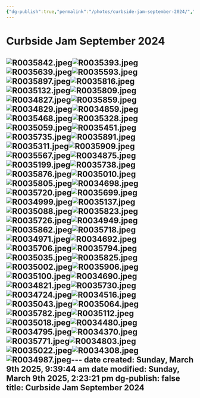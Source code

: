 ```yaml
---
{"dg-publish":true,"permalink":"/photos/curbside-jam-september-2024/","title":"Curbside Jam September 2024","noteIcon":""}
---
```



# Curbside Jam September 2024
![R0035842.jpeg](/img/user/Attachments/R0035842.jpeg)![R0035393.jpeg](/img/user/Attachments/R0035393.jpeg)![R0035639.jpeg](/img/user/Attachments/R0035639.jpeg)![R0035593.jpeg](/img/user/Attachments/R0035593.jpeg)![R0035897.jpeg](/img/user/Attachments/R0035897.jpeg)![R0035816.jpeg](/img/user/Attachments/R0035816.jpeg)![R0035132.jpeg](/img/user/Attachments/R0035132.jpeg)![R0035809.jpeg](/img/user/Attachments/R0035809.jpeg)![R0034827.jpeg](/img/user/Attachments/R0034827.jpeg)![R0035859.jpeg](/img/user/Attachments/R0035859.jpeg)![R0034829.jpeg](/img/user/Attachments/R0034829.jpeg)![R0034859.jpeg](/img/user/Attachments/R0034859.jpeg)![R0035468.jpeg](/img/user/Attachments/R0035468.jpeg)![R0035328.jpeg](/img/user/Attachments/R0035328.jpeg)![R0035059.jpeg](/img/user/Attachments/R0035059.jpeg)![R0035451.jpeg](/img/user/Attachments/R0035451.jpeg)![R0035735.jpeg](/img/user/Attachments/R0035735.jpeg)![R0035891.jpeg](/img/user/Attachments/R0035891.jpeg)![R0035311.jpeg](/img/user/Attachments/R0035311.jpeg)![R0035909.jpeg](/img/user/Attachments/R0035909.jpeg)![R0035567.jpeg](/img/user/Attachments/R0035567.jpeg)![R0034875.jpeg](/img/user/Attachments/R0034875.jpeg)![R0035199.jpeg](/img/user/Attachments/R0035199.jpeg)![R0035738.jpeg](/img/user/Attachments/R0035738.jpeg)![R0035876.jpeg](/img/user/Attachments/R0035876.jpeg)![R0035010.jpeg](/img/user/Attachments/R0035010.jpeg)![R0035805.jpeg](/img/user/Attachments/R0035805.jpeg)![R0034698.jpeg](/img/user/Attachments/R0034698.jpeg)![R0035720.jpeg](/img/user/Attachments/R0035720.jpeg)![R0035699.jpeg](/img/user/Attachments/R0035699.jpeg)![R0034999.jpeg](/img/user/Attachments/R0034999.jpeg)![R0035137.jpeg](/img/user/Attachments/R0035137.jpeg)![R0035088.jpeg](/img/user/Attachments/R0035088.jpeg)![R0035823.jpeg](/img/user/Attachments/R0035823.jpeg)![R0035726.jpeg](/img/user/Attachments/R0035726.jpeg)![R0034949.jpeg](/img/user/Attachments/R0034949.jpeg)![R0035862.jpeg](/img/user/Attachments/R0035862.jpeg)![R0035718.jpeg](/img/user/Attachments/R0035718.jpeg)![R0034971.jpeg](/img/user/Attachments/R0034971.jpeg)![R0034692.jpeg](/img/user/Attachments/R0034692.jpeg)![R0035706.jpeg](/img/user/Attachments/R0035706.jpeg)![R0035794.jpeg](/img/user/Attachments/R0035794.jpeg)![R0035035.jpeg](/img/user/Attachments/R0035035.jpeg)![R0035825.jpeg](/img/user/Attachments/R0035825.jpeg)![R0035002.jpeg](/img/user/Attachments/R0035002.jpeg)![R0035906.jpeg](/img/user/Attachments/R0035906.jpeg)![R0035100.jpeg](/img/user/Attachments/R0035100.jpeg)![R0034690.jpeg](/img/user/Attachments/R0034690.jpeg)![R0034821.jpeg](/img/user/Attachments/R0034821.jpeg)![R0035730.jpeg](/img/user/Attachments/R0035730.jpeg)![R0034724.jpeg](/img/user/Attachments/R0034724.jpeg)![R0034516.jpeg](/img/user/Attachments/R0034516.jpeg)![R0035043.jpeg](/img/user/Attachments/R0035043.jpeg)![R0035064.jpeg](/img/user/Attachments/R0035064.jpeg)![R0035782.jpeg](/img/user/Attachments/R0035782.jpeg)![R0035112.jpeg](/img/user/Attachments/R0035112.jpeg)![R0035018.jpeg](/img/user/Attachments/R0035018.jpeg)![R0034480.jpeg](/img/user/Attachments/R0034480.jpeg)![R0034795.jpeg](/img/user/Attachments/R0034795.jpeg)![R0034370.jpeg](/img/user/Attachments/R0034370.jpeg)![R0035771.jpeg](/img/user/Attachments/R0035771.jpeg)![R0034803.jpeg](/img/user/Attachments/R0034803.jpeg)![R0035022.jpeg](/img/user/Attachments/R0035022.jpeg)![R0034308.jpeg](/img/user/Attachments/R0034308.jpeg)![R0034987.jpeg](/img/user/Attachments/R0034987.jpeg)---
date created: Sunday, March 9th 2025, 9:39:44 am
date modified: Sunday, March 9th 2025, 2:23:21 pm
dg-publish: false
title: Curbside Jam September 2024
---
